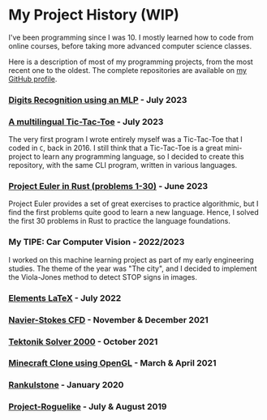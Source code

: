 # My Project History (WIP)

I've been programming since I was 10. I mostly learned how to code from online courses, before taking more advanced computer science classes.

Here is a description of most of my programming projects, from the most recent one to the oldest. The complete repositories are available on [my GitHub profile](https://github.com/Red-Rapious).

### [Digits Recognition using an MLP](https://github.com/Red-Rapious/MLP-Digits-Recognition) - July 2023

### [A multilingual Tic-Tac-Toe](https://github.com/Red-Rapious/Multilingual-Tic-Tac-Toe) - July 2023

The very first program I wrote entirely myself was a Tic-Tac-Toe that I coded in `C`, back in 2016. I still think that a Tic-Tac-Toe is a great mini-project to learn any programming language, so I decided to create this repository, with the same CLI program, written in various languages. 

### [Project Euler in Rust (problems 1-30)](https://github.com/Red-Rapious/Euler-Rust) - June 2023

Project Euler provides a set of great exercises to practice algorithmic, but I find the first problems quite good to learn a new language. Hence, I solved the first 30 problems in Rust to practice the language foundations.

### My TIPE: Car Computer Vision - 2022/2023

I worked on this machine learning project as part of my early engineering studies. The theme of the year was "The city", and I decided to implement the Viola-Jones method to detect STOP signs in images. 

### [Elements LaTeX](https://github.com/Red-Rapious/Elements-LaTeX) - July 2022

### [Navier-Stokes CFD](https://github.com/Red-Rapious/Navier-Stokes-CFD) - November & December 2021

### [Tektonik Solver 2000](https://github.com/Red-Rapious/Tektonik-Solver-2000/commits/main) - October 2021

### [Minecraft Clone using OpenGL](https://github.com/Red-Rapious/Minecraft-Clone-OpenGL) - March & April 2021

### [Rankulstone](https://github.com/Red-Rapious/Rankulstone) - January 2020

### [Project-Roguelike](https://github.com/Red-Rapious/Project-Roguelike) - July & August 2019